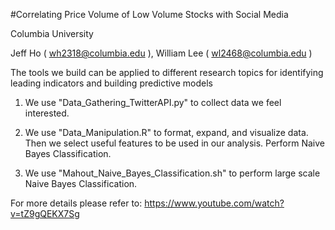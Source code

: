 #Correlating Price Volume of Low Volume Stocks with Social Media

Columbia University

Jeff Ho ( wh2318@columbia.edu ), 
William Lee ( wl2468@columbia.edu )






The tools we build can be applied to different research topics for identifying leading indicators and building predictive models

1. We use "Data_Gathering_TwitterAPI.py" to collect data we feel interested.

2. We use "Data_Manipulation.R" to format, expand, and visualize data. 
   Then we select useful features to be used in our analysis.
   Perform Naive Bayes Classification.

3. We use "Mahout_Naive_Bayes_Classification.sh" to perform large scale Naive Bayes Classification.


For more details please refer to:
https://www.youtube.com/watch?v=tZ9gQEKX7Sg




